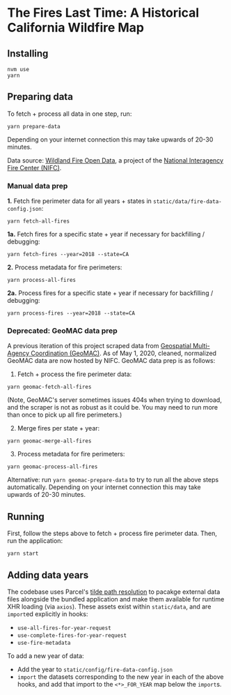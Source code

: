 # The Fires Last Time: A Historical California Wildfire Map

## Installing

```
nvm use
yarn
```


## Preparing data

To fetch + process all data in one step, run:
```
yarn prepare-data
```
Depending on your internet connection this may take upwards of 20-30 minutes.

Data source: [Wildland Fire Open Data](https://data-nifc.opendata.arcgis.com/), a project of the [National Interagency Fire Center (NIFC)](https://www.nifc.gov/).

### Manual data prep

**1.** Fetch fire perimeter data for all years + states in `static/data/fire-data-config.json`:

```
yarn fetch-all-fires
```

**1a.** Fetch fires for a specific state + year if necessary for backfilling / debugging:

```
yarn fetch-fires --year=2018 --state=CA
```

**2.** Process metadata for fire perimeters:

```
yarn process-all-fires
```

**2a.** Process fires for a specific state + year if necessary for backfilling / debugging:

```
yarn process-fires --year=2018 --state=CA
```

### Deprecated: GeoMAC data prep

A previous iteration of this project scraped data from [Geospatial Multi-Agency Coordination (GeoMAC)](https://www.geomac.gov/). As of May 1, 2020, cleaned, normalized GeoMAC data are now hosted by NIFC. GeoMAC data prep is as follows:

1. Fetch + process the fire perimeter data:

```
yarn geomac-fetch-all-fires
```

(Note, GeoMAC's server sometimes issues 404s when trying to download, and the scraper is not as robust as it could be. You may need to run more than once to pick up all fire perimeters.)

2. Merge fires per state + year:

```
yarn geomac-merge-all-fires
```

3. Process metadata for fire perimeters:

```
yarn geomac-process-all-fires
```

Alternative: run `yarn geomac-prepare-data` to try to run all the above steps automatically. Depending on your internet connection this may take upwards of 20-30 minutes.


## Running

First, follow the steps above to fetch + process fire perimeter data.
Then, run the application:

```
yarn start
```

## Adding data years

The codebase uses Parcel's [tilde path resolution](https://v2.parceljs.org/features/module-resolution/#tilde-paths) to pacakge external data files alongside the bundled application and make them available for runtime XHR loading (via `axios`). These assets exist within `static/data`, and are `import`ed explicitly in hooks:

- `use-all-fires-for-year-request`
- `use-complete-fires-for-year-request`
- `use-fire-metadata`

To add a new year of data:

- Add the year to `static/config/fire-data-config.json`
- `import` the datasets corresponding to the new year in each of the above hooks, and add that import to the `<*>_FOR_YEAR` map below the `import`s.
